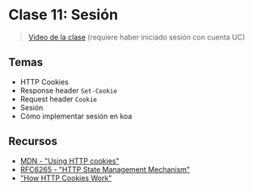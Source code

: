 # Clase 11: Sesión

> [Video de la clase](https://drive.google.com/file/d/19jtoGMPWbmIk0oBOIFVcnbKfnWktekSf/view?usp=sharing) (requiere haber iniciado sesión con cuenta UC)

## Temas
- HTTP Cookies
- Response header `Set-Cookie`
- Request header `Cookie`
- Sesión
- Cómo implementar sesión en koa

## Recursos

- [MDN - "Using HTTP cookies"](https://developer.mozilla.org/en-US/docs/Web/HTTP/Cookies)
- [RFC6265 - "HTTP State Management Mechanism"](https://tools.ietf.org/html/rfc6265)
- ["How HTTP Cookies Work"](https://thoughtbot.com/blog/lucky-cookies)
